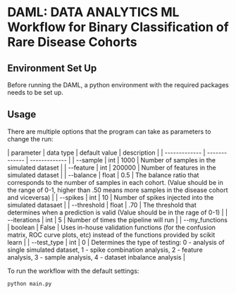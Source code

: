 # DAML: DATA ANALYTICS ML Workflow for Binary Classification of Rare Disease Cohorts

## Environment Set Up

Before running the DAML, a python environment with the required packages needs to be set up.

## Usage

There are multiple options that the program can take as parameters to change the run:

| parameter | data type | default value | description  |
| ------------- | ------------- | ------------- | 
| --sample | int | 1000 | Number of samples in the simulated dataset  | 
| --feature  | int | 200000 | Number of features in the simulated dataset | 
| --balance  | float  | 0.5 | The balance ratio that corresponds to the number of samples in each cohort. (Value should be in the range of 0-1, higher than .50 means more samples in the disease cohort and viceversa) |
| --spikes  | int | 10 | Number of spikes injected into the simulated datasaet | 
| --threshold | float  | .70 | The threshold that determines when a prediction is valid (Value should be in the rage of 0-1) | 
| --iterations  | int | 5 | Number of times the pipeline will run | 
| --my_functions  | boolean | False | Uses in-house validation functions (for the confusion matrix, ROC curve plots, etc) instead of the functions provided by scikit learn | 
| --test_type  | int | 0 | Determines the type of testing: 0 - analysis of single simulated dataset, 1 - spike combination analysis, 2 - feature analysis, 3 - sample analysis, 4 - dataset inbalance analysis | 

To run the workflow with the default settings: 

```bash
python main.py
``` 
